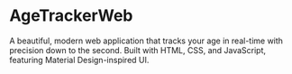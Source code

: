 # AgeTrackerWeb
A beautiful, modern web application that tracks your age in real-time with precision down to the second. Built with HTML, CSS, and JavaScript, featuring Material Design-inspired UI.
